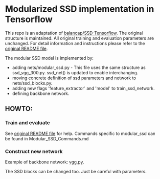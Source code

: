 # Modularized SSD implementation in Tensorflow
This repo is an adaptation of [balancap/SSD-Tensorflow](https://github.com/balancap/SSD-Tensorflow/).
The original structure is maintained. All original training and evaluation parameters are unchanged.
For detail information and instructions please refer to the [original README file](./README_original.md).

The modular SSD model is implemented by:
* adding nets/modular_ssd.py - 
This file uses the same structure as ssd_vgg_300.py. ssd_net() is updated to enable interchanging.
* moving concrete definition of ssd parameters and network to nets/ssd_blocks.py.
* adding new flags 'feature_extractor' and 'model' to train_ssd_network.
* defining backbone network.

## HOWTO:
### Train and evaluate
See [original README file](./README_original.md) for help.
Commands specific to modular_ssd can be found in Modular_SSD_Commands.md
### Construct new network
Example of backbone network: [vgg.py](./nets/vgg.py).

The SSD blocks can be changed too. Just be careful with parameters.
